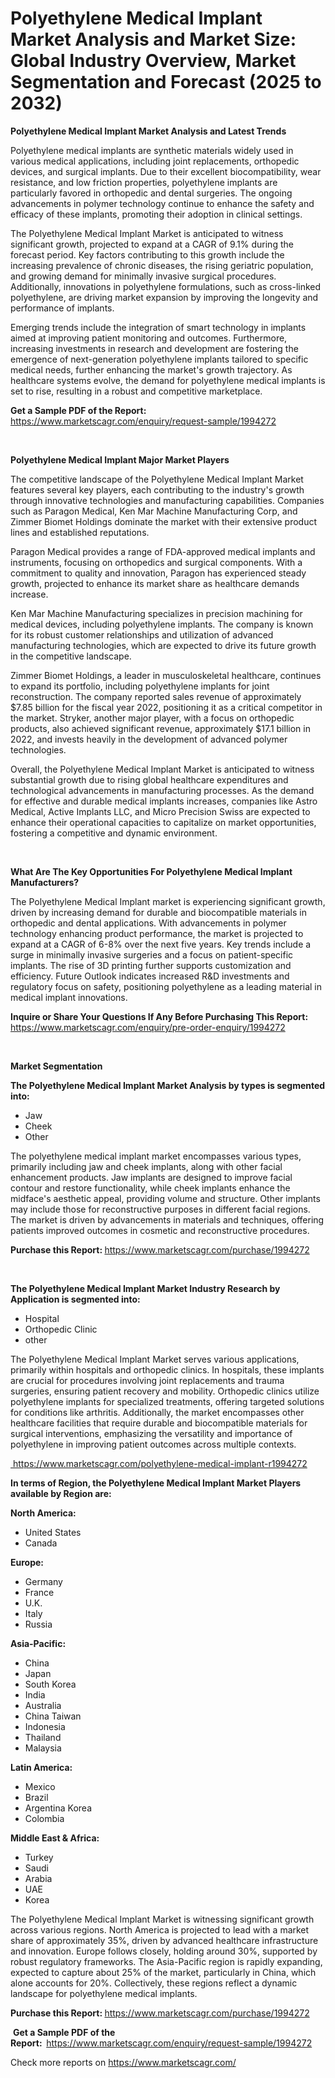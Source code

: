 <p><h1>Polyethylene Medical Implant Market Analysis and Market Size: Global Industry Overview, Market Segmentation and Forecast (2025 to 2032)</h1></p><p><strong>Polyethylene Medical Implant Market Analysis and Latest Trends</strong></p>
<p><p>Polyethylene medical implants are synthetic materials widely used in various medical applications, including joint replacements, orthopedic devices, and surgical implants. Due to their excellent biocompatibility, wear resistance, and low friction properties, polyethylene implants are particularly favored in orthopedic and dental surgeries. The ongoing advancements in polymer technology continue to enhance the safety and efficacy of these implants, promoting their adoption in clinical settings.</p><p>The Polyethylene Medical Implant Market is anticipated to witness significant growth, projected to expand at a CAGR of 9.1% during the forecast period. Key factors contributing to this growth include the increasing prevalence of chronic diseases, the rising geriatric population, and growing demand for minimally invasive surgical procedures. Additionally, innovations in polyethylene formulations, such as cross-linked polyethylene, are driving market expansion by improving the longevity and performance of implants.</p><p>Emerging trends include the integration of smart technology in implants aimed at improving patient monitoring and outcomes. Furthermore, increasing investments in research and development are fostering the emergence of next-generation polyethylene implants tailored to specific medical needs, further enhancing the market's growth trajectory. As healthcare systems evolve, the demand for polyethylene medical implants is set to rise, resulting in a robust and competitive marketplace.</p></p>
<p><strong>Get a Sample PDF of the Report:&nbsp;</strong> <a href="https://www.marketscagr.com/enquiry/request-sample/1994272?utm_campaign=2637&utm_medium=2&utm_source=Github&utm_content=ia&utm_term=03042025&utm_id=polyethylene-medical-implant">https://www.marketscagr.com/enquiry/request-sample/1994272</a></p>
<p>&nbsp;</p>
<p><strong>Polyethylene Medical Implant Major Market Players</strong></p>
<p><p>The competitive landscape of the Polyethylene Medical Implant Market features several key players, each contributing to the industry's growth through innovative technologies and manufacturing capabilities. Companies such as Paragon Medical, Ken Mar Machine Manufacturing Corp, and Zimmer Biomet Holdings dominate the market with their extensive product lines and established reputations.</p><p>Paragon Medical provides a range of FDA-approved medical implants and instruments, focusing on orthopedics and surgical components. With a commitment to quality and innovation, Paragon has experienced steady growth, projected to enhance its market share as healthcare demands increase.</p><p>Ken Mar Machine Manufacturing specializes in precision machining for medical devices, including polyethylene implants. The company is known for its robust customer relationships and utilization of advanced manufacturing technologies, which are expected to drive its future growth in the competitive landscape.</p><p>Zimmer Biomet Holdings, a leader in musculoskeletal healthcare, continues to expand its portfolio, including polyethylene implants for joint reconstruction. The company reported sales revenue of approximately $7.85 billion for the fiscal year 2022, positioning it as a critical competitor in the market. Stryker, another major player, with a focus on orthopedic products, also achieved significant revenue, approximately $17.1 billion in 2022, and invests heavily in the development of advanced polymer technologies.</p><p>Overall, the Polyethylene Medical Implant Market is anticipated to witness substantial growth due to rising global healthcare expenditures and technological advancements in manufacturing processes. As the demand for effective and durable medical implants increases, companies like Astro Medical, Active Implants LLC, and Micro Precision Swiss are expected to enhance their operational capacities to capitalize on market opportunities, fostering a competitive and dynamic environment.</p></p>
<p>&nbsp;</p>
<p><strong>What Are The Key Opportunities For Polyethylene Medical Implant Manufacturers?</strong></p>
<p><p>The Polyethylene Medical Implant market is experiencing significant growth, driven by increasing demand for durable and biocompatible materials in orthopedic and dental applications. With advancements in polymer technology enhancing product performance, the market is projected to expand at a CAGR of 6-8% over the next five years. Key trends include a surge in minimally invasive surgeries and a focus on patient-specific implants. The rise of 3D printing further supports customization and efficiency. Future Outlook indicates increased R&D investments and regulatory focus on safety, positioning polyethylene as a leading material in medical implant innovations.</p></p>
<p><strong>Inquire or Share Your Questions If Any Before Purchasing This Report:</strong> <a href="https://www.marketscagr.com/enquiry/pre-order-enquiry/1994272?utm_campaign=2637&utm_medium=2&utm_source=Github&utm_content=ia&utm_term=03042025&utm_id=polyethylene-medical-implant">https://www.marketscagr.com/enquiry/pre-order-enquiry/1994272</a></p>
<p>&nbsp;</p>
<p><strong>Market Segmentation</strong></p>
<p><strong>The Polyethylene Medical Implant Market Analysis by types is segmented into:</strong></p>
<p><ul><li>Jaw</li><li>Cheek</li><li>Other</li></ul></p>
<p><p>The polyethylene medical implant market encompasses various types, primarily including jaw and cheek implants, along with other facial enhancement products. Jaw implants are designed to improve facial contour and restore functionality, while cheek implants enhance the midface's aesthetic appeal, providing volume and structure. Other implants may include those for reconstructive purposes in different facial regions. The market is driven by advancements in materials and techniques, offering patients improved outcomes in cosmetic and reconstructive procedures.</p></p>
<p><strong>Purchase this Report:&nbsp;</strong><a href="https://www.marketscagr.com/purchase/1994272?utm_campaign=2637&utm_medium=2&utm_source=Github&utm_content=ia&utm_term=03042025&utm_id=polyethylene-medical-implant">https://www.marketscagr.com/purchase/1994272</a></p>
<p>&nbsp;</p>
<p><strong>The Polyethylene Medical Implant Market Industry Research by Application is segmented into:</strong></p>
<p><ul><li>Hospital</li><li>Orthopedic Clinic</li><li>other</li></ul></p>
<p><p>The Polyethylene Medical Implant Market serves various applications, primarily within hospitals and orthopedic clinics. In hospitals, these implants are crucial for procedures involving joint replacements and trauma surgeries, ensuring patient recovery and mobility. Orthopedic clinics utilize polyethylene implants for specialized treatments, offering targeted solutions for conditions like arthritis. Additionally, the market encompasses other healthcare facilities that require durable and biocompatible materials for surgical interventions, emphasizing the versatility and importance of polyethylene in improving patient outcomes across multiple contexts.</p></p>
<p><a href="https://www.marketscagr.com/polyethylene-medical-implant-r1994272?utm_campaign=2637&utm_medium=2&utm_source=Github&utm_content=ia&utm_term=03042025&utm_id=polyethylene-medical-implant">&nbsp;https://www.marketscagr.com/polyethylene-medical-implant-r1994272</a></p>
<p><strong>In terms of Region, the Polyethylene Medical Implant Market Players available by Region are:</strong></p>
<p>
    <p> <strong> North America: </strong>
        <ul>
            <li>United States</li>
            <li>Canada</li>
        </ul>
        </p> 
    <p> <strong> Europe: </strong>
        <ul>
            <li>Germany</li>
            <li>France</li>
            <li>U.K.</li>
            <li>Italy</li>
            <li>Russia</li>
        </ul>
        </p> 
    <p> <strong> Asia-Pacific: </strong>
        <ul>
            <li>China</li>
            <li>Japan</li>
            <li>South Korea</li>
            <li>India</li>
            <li>Australia</li>
            <li>China Taiwan</li>
            <li>Indonesia</li>
            <li>Thailand</li>
            <li>Malaysia</li>
        </ul>
        </p> 
    <p> <strong> Latin America: </strong>
        <ul>
            <li>Mexico</li>
            <li>Brazil</li>
            <li>Argentina Korea</li>
            <li>Colombia</li>
        </ul>
        </p> 
    <p> <strong> Middle East & Africa: </strong>
        <ul>
            <li>Turkey</li>
            <li>Saudi</li>
            <li>Arabia</li>
            <li>UAE</li>
            <li>Korea</li>
        </ul>
    </p>
    </p>
<p><p>The Polyethylene Medical Implant Market is witnessing significant growth across various regions. North America is projected to lead with a market share of approximately 35%, driven by advanced healthcare infrastructure and innovation. Europe follows closely, holding around 30%, supported by robust regulatory frameworks. The Asia-Pacific region is rapidly expanding, expected to capture about 25% of the market, particularly in China, which alone accounts for 20%. Collectively, these regions reflect a dynamic landscape for polyethylene medical implants.</p></p>
<p><strong>Purchase this Report: </strong><a href="https://www.marketscagr.com/purchase/1994272?utm_campaign=2637&utm_medium=2&utm_source=Github&utm_content=ia&utm_term=03042025&utm_id=polyethylene-medical-implant">https://www.marketscagr.com/purchase/1994272</a></p>
<p>&nbsp;<strong>Get a Sample PDF of the Report:&nbsp;&nbsp;</strong><a href="https://www.marketscagr.com/enquiry/request-sample/1994272?utm_campaign=2637&utm_medium=2&utm_source=Github&utm_content=ia&utm_term=03042025&utm_id=polyethylene-medical-implant">https://www.marketscagr.com/enquiry/request-sample/1994272</a></p>
<p><strong></strong></p>
<p>Check more reports on <a href="https://www.marketscagr.com/?utm_campaign=2637&utm_medium=2&utm_source=Github&utm_content=ia&utm_term=03042025&utm_id=polyethylene-medical-implant">https://www.marketscagr.com/</a></p>
